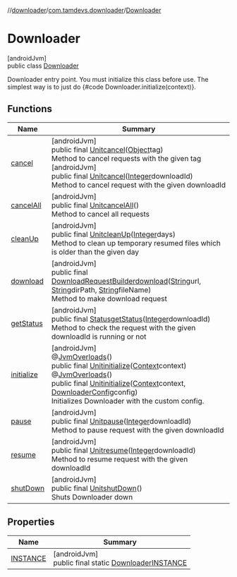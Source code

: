 //[downloader](../../../index.md)/[com.tamdevs.downloader](../index.md)/[Downloader](index.md)

# Downloader

[androidJvm]\
public class [Downloader](index.md)

Downloader entry point. You must initialize this class before use. The simplest way is to just do {#code Downloader.initialize(context)}.

## Functions

| Name | Summary |
|---|---|
| [cancel](cancel.md) | [androidJvm]<br>public final [Unit](https://kotlinlang.org/api/latest/jvm/stdlib/kotlin/-unit/index.html)[cancel](cancel.md)([Object](https://developer.android.com/reference/kotlin/java/lang/Object.html)tag)<br>Method to cancel requests with the given tag<br>[androidJvm]<br>public final [Unit](https://kotlinlang.org/api/latest/jvm/stdlib/kotlin/-unit/index.html)[cancel](cancel.md)([Integer](https://developer.android.com/reference/kotlin/java/lang/Integer.html)downloadId)<br>Method to cancel request with the given downloadId |
| [cancelAll](cancel-all.md) | [androidJvm]<br>public final [Unit](https://kotlinlang.org/api/latest/jvm/stdlib/kotlin/-unit/index.html)[cancelAll](cancel-all.md)()<br>Method to cancel all requests |
| [cleanUp](clean-up.md) | [androidJvm]<br>public final [Unit](https://kotlinlang.org/api/latest/jvm/stdlib/kotlin/-unit/index.html)[cleanUp](clean-up.md)([Integer](https://developer.android.com/reference/kotlin/java/lang/Integer.html)days)<br>Method to clean up temporary resumed files which is older than the given day |
| [download](download.md) | [androidJvm]<br>public final [DownloadRequestBuilder](../../com.tamdevs.downloader.request/-download-request-builder/index.md)[download](download.md)([String](https://developer.android.com/reference/kotlin/java/lang/String.html)url, [String](https://developer.android.com/reference/kotlin/java/lang/String.html)dirPath, [String](https://developer.android.com/reference/kotlin/java/lang/String.html)fileName)<br>Method to make download request |
| [getStatus](get-status.md) | [androidJvm]<br>public final [Status](../-status/index.md)[getStatus](get-status.md)([Integer](https://developer.android.com/reference/kotlin/java/lang/Integer.html)downloadId)<br>Method to check the request with the given downloadId is running or not |
| [initialize](initialize.md) | [androidJvm]<br>@[JvmOverloads](https://kotlinlang.org/api/latest/jvm/stdlib/kotlin.jvm/-jvm-overloads/index.html)()<br>public final [Unit](https://kotlinlang.org/api/latest/jvm/stdlib/kotlin/-unit/index.html)[initialize](initialize.md)([Context](https://developer.android.com/reference/kotlin/android/content/Context.html)context)<br>@[JvmOverloads](https://kotlinlang.org/api/latest/jvm/stdlib/kotlin.jvm/-jvm-overloads/index.html)()<br>public final [Unit](https://kotlinlang.org/api/latest/jvm/stdlib/kotlin/-unit/index.html)[initialize](initialize.md)([Context](https://developer.android.com/reference/kotlin/android/content/Context.html)context, [DownloaderConfig](../-downloader-config/index.md)config)<br>Initializes Downloader with the custom config. |
| [pause](pause.md) | [androidJvm]<br>public final [Unit](https://kotlinlang.org/api/latest/jvm/stdlib/kotlin/-unit/index.html)[pause](pause.md)([Integer](https://developer.android.com/reference/kotlin/java/lang/Integer.html)downloadId)<br>Method to pause request with the given downloadId |
| [resume](resume.md) | [androidJvm]<br>public final [Unit](https://kotlinlang.org/api/latest/jvm/stdlib/kotlin/-unit/index.html)[resume](resume.md)([Integer](https://developer.android.com/reference/kotlin/java/lang/Integer.html)downloadId)<br>Method to resume request with the given downloadId |
| [shutDown](shut-down.md) | [androidJvm]<br>public final [Unit](https://kotlinlang.org/api/latest/jvm/stdlib/kotlin/-unit/index.html)[shutDown](shut-down.md)()<br>Shuts Downloader down |

## Properties

| Name | Summary |
|---|---|
| [INSTANCE](index.md#399555947%2FProperties%2F1725225430) | [androidJvm]<br>public final static [Downloader](index.md)[INSTANCE](index.md#399555947%2FProperties%2F1725225430) |
